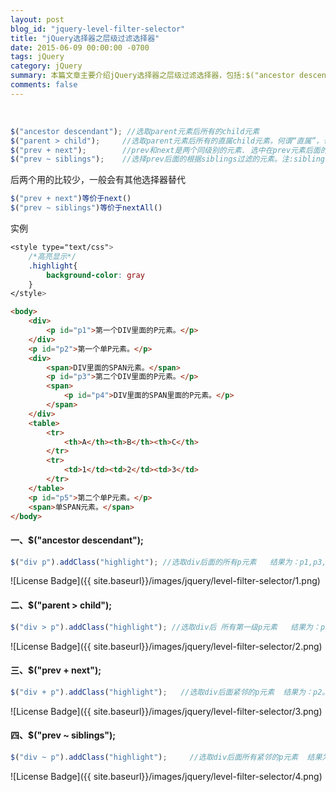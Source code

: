 ```yaml
---
layout: post
blog_id: "jquery-level-filter-selector"
title: "jQuery选择器之层级过滤选择器"
date: 2015-06-09 00:00:00 -0700
tags: jQuery
category: jQuery
summary: 本篇文章主要介绍jQuery选择器之层级过滤选择器，包括:$("ancestor descendant")、$("parent > child")、$("prev + next")、$("prev ~ siblings")...
comments: false
---
```

<br>

```js
$("ancestor descendant"); //选取parent元素后所有的child元素  
$("parent > child");     //选取parent元素后所有的直属child元素，何谓“直属”，也就是第一级的意思了  
$("prev + next");        //prev和next是两个同级别的元素. 选中在prev元素后面的next元素  
$("prev ~ siblings");    //选择prev后面的根据siblings过滤的元素。注:siblings是过滤器 
```

后两个用的比较少，一般会有其他选择器替代

```js
$("prev + next")等价于next()  
$("prev ~ siblings")等价于nextAll()
```

实例

```css
<style type="text/css">  
	/*高亮显示*/  
	.highlight{     
		background-color: gray  
	}  
</style> 
```

```html
<body>  
	<div>  
		<p id="p1">第一个DIV里面的P元素。</p>  
	</div>  
	<p id="p2">第一个单P元素。</p>  
	<div>  
		<span>DIV里面的SPAN元素。</span>  
		<p id="p3">第二个DIV里面的P元素。</p>  
		<span>  
			<p id="p4">DIV里面的SPAN里面的P元素。</p>  
		</span>  
	</div>  
	<table>  
		<tr>  
			<th>A</th><th>B</th><th>C</th>  
		</tr>  
		<tr>  
			<td>1</td><td>2</td><td>3</td>  
		</tr>  
	</table>  
	<p id="p5">第二个单P元素。</p>  
	<span>单SPAN元素。</span>  
</body>
```

#### 一、$("ancestor descendant");

```js
$("div p").addClass("highlight"); //选取div后面的所有p元素   结果为：p1,p3,p4  
```

![License Badge]({{ site.baseurl}}/images/jquery/level-filter-selector/1.png)

#### 二、$("parent > child");

```js
$("div > p").addClass("highlight"); //选取div后 所有第一级p元素   结果为：p1,p3。p4不会选取,因为p4不是div的直属元素
```

![License Badge]({{ site.baseurl}}/images/jquery/level-filter-selector/2.png)

#### 三、$("prev + next");

```js
$("div + p").addClass("highlight");   //选取div后面紧邻的p元素  结果为：p2。p5不会选取,因为p5不紧邻div  
```

![License Badge]({{ site.baseurl}}/images/jquery/level-filter-selector/3.png)

#### 四、$("prev ~ siblings");

```js
$("div ~ p").addClass("highlight");     //选取div后面所有紧邻的p元素  结果为：p2,p5  
```

![License Badge]({{ site.baseurl}}/images/jquery/level-filter-selector/4.png)

<br>
	
    